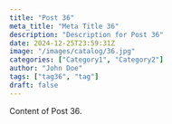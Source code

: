 ```yaml
---
title: "Post 36"
meta_title: "Meta Title 36"
description: "Description for Post 36"
date: 2024-12-25T23:59:31Z
image: "/images/catalog/36.jpg"
categories: ["Category1", "Category2"]
author: "John Doe"
tags: ["tag36", "tag"]
draft: false
---
```


Content of Post 36.
